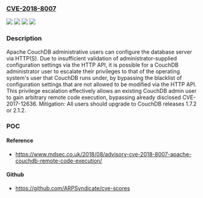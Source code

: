 ### [CVE-2018-8007](https://cve.mitre.org/cgi-bin/cvename.cgi?name=CVE-2018-8007)
![](https://img.shields.io/static/v1?label=Product&message=Apache%20CouchDB&color=blue)
![](https://img.shields.io/static/v1?label=Version&message=%3C%201.7.2%20&color=brightgreen)
![](https://img.shields.io/static/v1?label=Version&message=2.0.0%20to%202.1.1%20&color=brightgreen)
![](https://img.shields.io/static/v1?label=Vulnerability&message=Administrative%20Privilege%20Escalation&color=brightgreen)

### Description

Apache CouchDB administrative users can configure the database server via HTTP(S). Due to insufficient validation of administrator-supplied configuration settings via the HTTP API, it is possible for a CouchDB administrator user to escalate their privileges to that of the operating system's user that CouchDB runs under, by bypassing the blacklist of configuration settings that are not allowed to be modified via the HTTP API. This privilege escalation effectively allows an existing CouchDB admin user to gain arbitrary remote code execution, bypassing already disclosed CVE-2017-12636. Mitigation: All users should upgrade to CouchDB releases 1.7.2 or 2.1.2.

### POC

#### Reference
- https://www.mdsec.co.uk/2018/08/advisory-cve-2018-8007-apache-couchdb-remote-code-execution/

#### Github
- https://github.com/ARPSyndicate/cve-scores

